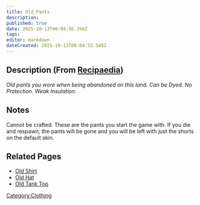 ```yaml
---
title: Old_Pants
description: 
published: true
date: 2025-10-13T00:04:56.356Z
tags: 
editor: markdown
dateCreated: 2025-10-13T00:04:52.549Z
---
```


## Description (From [Recipaedia](.. "wikilink"))

*Old pants you wore when being abandoned on this land. Can be Dyed. No
Protection. Weak Insulation.*

## Notes

Cannot be crafted. These are the pants you start the game with. If you
die and respawn, the pants will be gone and you will be left with just
the shorts on the default skin.

## Related Pages

  - [Old Shirt](Old_Shirt.md "wikilink")
  - [Old Hat](Old_Hat.md "wikilink")
  - [Old Tank Top](Old_Tank_Top "wikilink")

[Category:Clothing](Category:Clothing "wikilink")